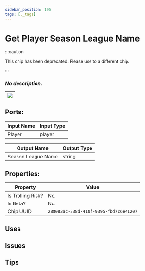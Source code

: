 ```yaml
---
sidebar_position: 195
tags: [._tags]
---
```


# Get Player Season League Name
:::caution

This chip has been deprecated. Please use to a different chip.

:::

### *No description.*

| ![](https://images-ext-2.discordapp.net/external/MPmIaQzlEPmgGWlgi-WxBBXt0Bjv_zWPkg1y1f_sy3s/https/www.recroomcircuits.com/image/circuit/absolute-value?width=206&height=108) |
|-----|

## Ports:

| Input Name | Input Type |
|-----------|-----------|
| Player | player |

| Output Name | Output Type |
|-----------|-----------|
| Season League Name | string |

## Properties:

| Property  | Value |
|-------------------|-----------|
| Is Trolling Risk? | No. |
| Is Beta? | No. |
| Chip UUID | `288083ac-338d-410f-9395-fbd7c6e41207` |

## Uses

## Issues

## Tips